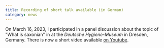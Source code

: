 ```yaml
---
title: Recording of short talk available (in German)
category: news
---
```


On March 16, 2023, I participated in a panel discussion about the topic of "What is saxonian" in at the *Deutsche Hygiene-Museum* in Dresden, Germany. There is now a short video available [on Youtube](https://www.youtube.com/watch?v=lPTuXosgUik).

<!--more-->
